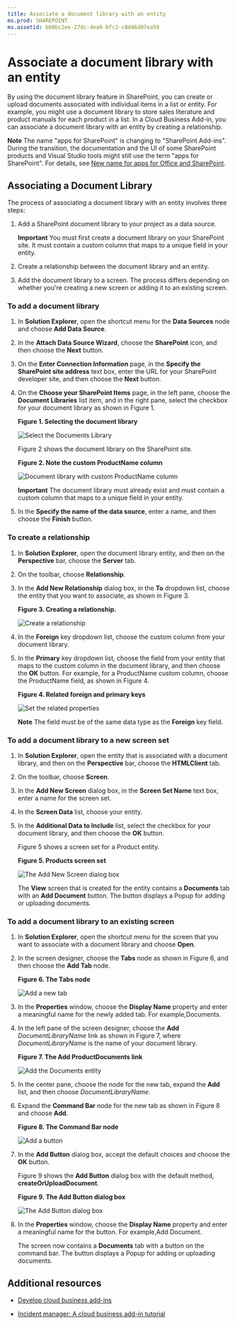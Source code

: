 ```yaml
---
title: Associate a document library with an entity
ms.prod: SHAREPOINT
ms.assetid: b00bc2ee-27dc-4ea9-bfc2-c8d46d07ea58
---
```



# Associate a document library with an entity
By using the document library feature in SharePoint, you can create or upload documents associated with individual items in a list or entity. For example, you might use a document library to store sales literature and product manuals for each product in a list. In a Cloud Business Add-in, you can associate a document library with an entity by creating a relationship.
 

 **Note**  The name "apps for SharePoint" is changing to "SharePoint Add-ins". During the transition, the documentation and the UI of some SharePoint products and Visual Studio tools might still use the term "apps for SharePoint". For details, see  [New name for apps for Office and SharePoint](new-name-for-apps-for-sharepoint.md#bk_newname).
 


## Associating a Document Library

The process of associating a document library with an entity involves three steps:
 

 

1. Add a SharePoint document library to your project as a data source.
    
     **Important**  You must first create a document library on your SharePoint site. It must contain a custom column that maps to a unique field in your entity.
2. Create a relationship between the document library and an entity.
    
 
3. Add the document library to a screen. The process differs depending on whether you're creating a new screen or adding it to an existing screen.
    
 

### To add a document library


1. In  **Solution Explorer**, open the shortcut menu for the  **Data Sources** node and choose **Add Data Source**.
    
 
2. In the  **Attach Data Source Wizard**, choose the  **SharePoint** icon, and then choose the **Next** button.
    
 
3. On the  **Enter Connection Information** page, in the **Specify the SharePoint site address** text box, enter the URL for your SharePoint developer site, and then choose the **Next** button.
    
 
4. On the  **Choose your SharePoint Items** page, in the left pane, choose the **Document Libraries** list item, and in the right pane, select the checkbox for your document library as shown in Figure 1.
    
    **Figure 1. Selecting the document library**

 

     ![Select the Documents Library](images/CBADocLibrary.PNG)
 

    Figure 2 shows the document library on the SharePoint site.
    

    **Figure 2. Note the custom ProductName column**

 

     ![Document library with custom ProductName column](images/CBADocLibrary2.PNG)
 

    
     **Important**  The document library must already exist and must contain a custom column that maps to a unique field in your entity.
5. In the  **Specify the name of the data source**, enter a name, and then choose the  **Finish** button.
    
 

### To create a relationship


1. In  **Solution Explorer**, open the document library entity, and then on the  **Perspective** bar, choose the **Server** tab.
    
 
2. On the toolbar, choose  **Relationship**.
    
 
3. In the  **Add New Relationship** dialog box, in the **To** dropdown list, choose the entity that you want to associate, as shown in Figure 3.
    
    **Figure 3. Creating a relationship.**

 

     ![Create a relationship](images/CBARelationship.PNG)
 

 

 
4. In the  **Foreign** key dropdown list, choose the custom column from your document library.
    
 
5. In the  **Primary** key dropdown list, choose the field from your entity that maps to the custom column in the document library, and then choose the **OK** button. For example, for a ProductName custom column, choose the ProductName field, as shown in Figure 4.
    
    **Figure 4. Related foreign and primary keys**

 

     ![Set the related properties](images/CBARelationship2.PNG)
 

    
     **Note**  The field must be of the same data type as the  **Foreign** key field.

### To add a document library to a new screen set


1. In  **Solution Explorer**, open the entity that is associated with a document library, and then on the  **Perspective** bar, choose the **HTMLClient** tab.
    
 
2. On the toolbar, choose  **Screen**.
    
 
3. In the  **Add New Screen** dialog box, in the **Screen Set Name** text box, enter a name for the screen set.
    
 
4. In the  **Screen Data** list, choose your entity.
    
 
5. In the  **Additional Data to Include** list, select the checkbox for your document library, and then choose the **OK** button.
    
    Figure 5 shows a screen set for a Product entity.
    

    **Figure 5. Products screen set**

 

     ![The Add New Screen dialog box](images/CBAScreenSet.PNG)
 

    The  **View** screen that is created for the entity contains a **Documents** tab with an **Add Document** button. The button displays a Popup for adding or uploading documents.
    
 

### To add a document library to an existing screen


1. In  **Solution Explorer**, open the shortcut menu for the screen that you want to associate with a document library and choose  **Open**.
    
 
2. In the screen designer, choose the  **Tabs** node as shown in Figure 6, and then choose the **Add Tab** node.
    
    **Figure 6. The Tabs node**

 

     ![Add a new tab](images/CBAAddTab.PNG)
 

 

 
3. In the  **Properties** window, choose the **Display Name** property and enter a meaningful name for the newly added tab. For example,Documents.
    
 
4. In the left pane of the screen designer, choose the  **Add** _DocumentLibraryName_ link as shown in Figure 7, where _DocumentLibraryName_ is the name of your document library.
    
    **Figure 7. The Add ProductDocuments link**

 

     ![Add the Documents entity](images/CBAAddDoc.PNG)
 

 

 
5. In the center pane, choose the node for the new tab, expand the  **Add** list, and then choose _DocumentLibraryName_.
    
 
6. Expand the  **Command Bar** node for the new tab as shown in Figure 8 and choose **Add**.
    
    **Figure 8. The Command Bar node**

 

     ![Add a button](images/CBAAddButton.PNG)
 

 

 
7. In the  **Add Button** dialog box, accept the default choices and choose the **OK** button.
    
    Figure 9 shows the  **Add Button** dialog box with the default method, **createOrUploadDocument**.
    

    **Figure 9. The Add Button dialog box**

 

     ![The Add Button dialog box](images/CBAAddDialog.PNG)
 

 

 
8. In the  **Properties** window, choose the **Display Name** property and enter a meaningful name for the button. For example,Add Document.
    
    The screen now contains a  **Documents** tab with a button on the command bar. The button displays a Popup for adding or uploading documents.
    
 

## Additional resources
<a name="bk_addresources"> </a>


-  [Develop cloud business add-ins](develop-cloud-business-add-ins.md)
    
 
-  [Incident manager: A cloud business add-in tutorial](incident-manager-a-cloud-business-add-in-tutorial.md)
    
 

